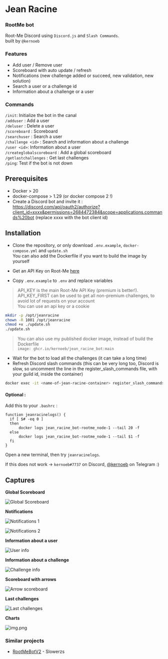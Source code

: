 # Jean Racine

### RootMe bot

Root-Me Discord using `Discord.js` and `Slash Commands`.  
built by `@kernoeb`

### Features

- Add user / Remove user
- Scoreboard with auto update / refresh
- Notifications (new challenge added or succeed, new validation, new solution)
- Search a user or a challenge id
- Information about a challenge or a user

### Commands

`/init`: Initialize the bot in the canal  
`/adduser` : Add a user  
`/deluser` : Delete a user  
`/scoreboard` : Scoreboard  
`/searchuser` : Search a user  
`/challenge <id>` : Search and information about a challenge  
`/user <id>`: Information about a user  
`/createglobalscoreboard` : Add a global scoreboard  
`/getlastchallenges` : Get last challenges  
`/ping`: Test if the bot is not down

## Prerequisites

- Docker > 20
- docker-compose > 1.29 (or docker compose 2 !)
- Create a Discord bot and invite it : https://discord.com/api/oauth2/authorize?client_id=xxxx&permissions=2684472384&scope=applications.commands%20bot (replace xxxx with the bot client id)

## Installation

- Clone the repository, or only download `.env.example`, `docker-compose.yml` and `update.sh`  
You can also add the Dockerfile if you want to build the image by yourself

- Get an API Key on Root-Me [here](https://www.root-me.org/?page=preferences)
- Copy `.env.example` to `.env` and replace variables

> API_KEY is the main Root-Me API Key (premium is better!).  
> API_KEY_FIRST can be used to get all non-premium challenges, to avoid lot of requests on your account  
> You can use an api key or a cookie

```bash
mkdir -p /opt/jeanracine
chown -R 1001 /opt/jeanracine
chmod +x ./update.sh
./update.sh
```

> You can also use my published docker image, instead of build the Dockerfile  
> `image: ghcr.io/kernoeb/jean_racine_bot:main`

- Wait for the bot to load all the challenges (it can take a long time)
- Refresh Discord slash commands (this can be very long too, Discord is slow, so uncomment the line in the register_slash_commands file, with your guild id, inside the container)

```bash
docker exec -it <name-of-jean-racine-container> register_slash_commands
```


#### Optional :

Add this to your `.bashrc` :

```
function jeanracinelogs() {
  if [ $# -eq 0 ]
  then
      docker logs jean_racine_bot-rootme_node-1 --tail 20 -f
  else
      docker logs jean_racine_bot-rootme_node-1 --tail $1 -f
  fi
}
```

Open a new terminal, then try `jeanracinelogs`.

If this does not work -> `kernoeb#7737` on Discord, [@kernoeb](https://t.me/kernoeb) on Telegram :)

## Captures

**Global Scoreboard**

![Global Scoreboard](images/global_scoreboard.png)

**Notifications**

![Notifications 1](images/notifications_1.png)

![Notifications 2](images/notifications_2.png)

**Information about a user**

![User info](images/img4.png)

**Information about a challenge**

![Challenge info](images/challenge.png)

**Scoreboard with arrows**

![Arrow scoreboard](images/arrow_scoreboard.png)

**Last challenges**

![Last challenges](images/last_challenges.png)

**Charts**

![img.png](images/chart.png)


### Similar projects

- [RootMeBotV2](https://github.com/slowerzs/RootMeBotV2/) - Slowerzs

